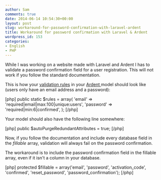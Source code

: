 ```yaml
---
author: Sam
comments: true
date: 2014-06-14 10:54:30+00:00
layout: post
slug: workaround-for-password-confirmation-with-laravel-ardent
title: Workaround for password confirmation with Laravel & Ardent
wordpress_id: 153
categories:
- English
- PHP
---
```


While I was working on a website made with Laravel and Ardent I has to validate a password confirmation field for a user registration. This will not work if you follow the standard documentation.<!-- more -->

This is how your [validation rules](http://laravel.com/docs/validation) in your [Ardent ](https://github.com/laravelbook/ardent)model should look like (users only have an email address and a password):

[php]
public static $rules = array(
'email' => 'required|email|max:100|unique:users',
'password' => 'required|min:6|confirmed',
);
[/php]

Your model should also have the following line somewhere:

[php]
public $autoPurgeRedundantAttributes = true;
[/php]

Now, if you follow the documentation and include every database field in the _fillable_ array, validation will always fail on the password confirmation.

The workaround is to include the password confirmation field in the fillable array, even if it isn't a column in your database.

[php]
protected $fillable = array('email', 'password', 'activation_code', 'confirmed', 'reset_password', 'password_confirmation');
[/php]

